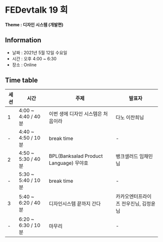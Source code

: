 # FEDevtalk 19 회
#### Theme : 디자인 시스템 (개발편)
## Information
- 날짜 : 2021년 5월 12일 수요일
- 시간 : 오후 4:00 ~ 6:30
- 장소 : Online
## Time table
| 세션 | 시간               | 주제       | 발표자          |
| ---- | ------------------ | ---------- | --------------- |
| 1    | 4:00 ~ 4:40 / 40분 | 이번 생에 디자인 시스템은 처음이라 | 다노 이찬희님 |
| -    | 4:40 ~ 4:50 / 10분 | break time | - |
| 2    | 4:50 ~ 5:30 / 40분 | BPL(Banksalad Product Language) 무야호 | 뱅크샐러드 임채민님 |
| -    | 5:30 ~ 5:40 / 10분 | break time | - |
| 3    | 5:40 ~ 6:20 / 40분 | 디자인시스템 끝까지 간다 | 카카오엔터프라이즈 전우진님, 김정윤님 |
| -    | 6:20 ~ 6:30 / 10분 | 마무리 | - |
